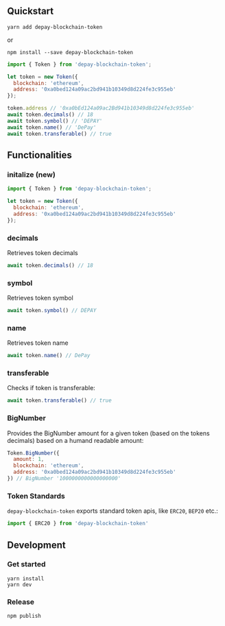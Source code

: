 ## Quickstart

```
yarn add depay-blockchain-token
```

or 

```
npm install --save depay-blockchain-token
```

```javascript
import { Token } from 'depay-blockchain-token';

let token = new Token({
  blockchain: 'ethereum',
  address: '0xa0bed124a09ac2bd941b10349d8d224fe3c955eb'
});

token.address // '0xa0bEd124a09ac2Bd941b10349d8d224fe3c955eb'
await token.decimals() // 18
await token.symbol() // 'DEPAY'
await token.name() // 'DePay'
await token.transferable() // true
```

## Functionalities

### initalize (new)

```javascript
import { Token } from 'depay-blockchain-token';

let token = new Token({
  blockchain: 'ethereum',
  address: '0xa0bed124a09ac2bd941b10349d8d224fe3c955eb'
});
```

### decimals

Retrieves token decimals

```javascript
await token.decimals() // 18
```

### symbol

Retrieves token symbol

```javascript
await token.symbol() // DEPAY
```

### name

Retrieves token name

```javascript
await token.name() // DePay
```

### transferable

Checks if token is transferable:

```javascript
await token.transferable() // true
```

### BigNumber

Provides the BigNumber amount for a given token (based on the tokens decimals) based on a humand readable amount:

```javascript
Token.BigNumber({
  amount: 1,
  blockchain: 'ethereum',
  address: '0xa0bed124a09ac2bd941b10349d8d224fe3c955eb'
}) // BigNumber '1000000000000000000'
```

### Token Standards

`depay-blockchain-token` exports standard token apis, like `ERC20`, `BEP20` etc.:

```javascript
import { ERC20 } from 'depay-blockchain-token'
```

## Development

### Get started

```
yarn install
yarn dev
```

### Release

```
npm publish
```
